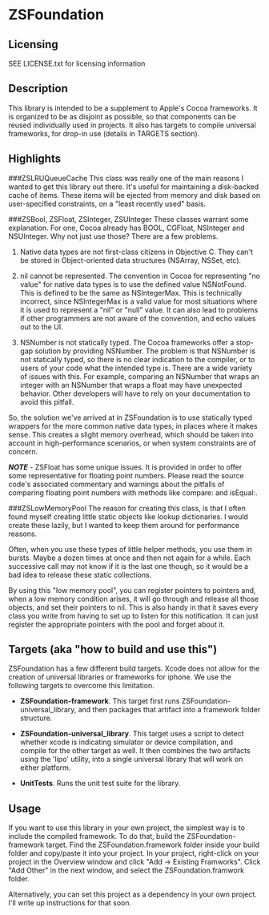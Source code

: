 ZSFoundation
========

Licensing
--------
SEE LICENSE.txt for licensing information

Description
------------
This library is intended to be a supplement to Apple's Cocoa frameworks.  It is organized to be as disjoint as possible, so that components can be reused individually used in projects.  It also has targets to compile universal frameworks, for drop-in use (details in TARGETS section).

Highlights
--------
###ZSLRUQueueCache
This class was really one of the main reasons I wanted to get this library out there.  It's useful for maintaining a disk-backed cache of items.  These items will be ejected from memory and disk based on user-specified constraints, on a "least recently used" basis.

###ZSBool, ZSFloat, ZSInteger, ZSUInteger
These classes warrant some explanation.  For one, Cocoa already has BOOL, CGFloat, NSInteger and NSUInteger.  Why not just use those?  There are a few problems.

1. Native data types are not first-class citizens in Objective C.  They can't be stored in Object-oriented data structures (NSArray, NSSet, etc).

2. nil cannot be represented.  The convention in Cocoa for representing "no value" for native data types is to use the defined value NSNotFound.  This is defined to be the same as NSIntegerMax.  This is technically incorrect, since NSIntegerMax is a valid value for most situations where it is used to represent a "nil" or "null" value.  It can also lead to problems if other programmers are not aware of the convention, and echo values out to the UI.

3. NSNumber is not statically typed.  The Cocoa frameworks offer a stop-gap solution by providing NSNumber.  The problem is that NSNumber is not statically typed, so there is no clear indication to the compiler, or to users of your code what the intended type is.  There are a wide variety of issues with this.  For example, comparing an NSNumber that wraps an integer with an NSNumber that wraps a float may have unexpected behavior.  Other developers will have to rely on your documentation to avoid this pitfall.

So, the solution we've arrived at in ZSFoundation is to use statically typed wrappers for the more common native data types, in places where it makes sense.  This creates a slight memory overhead, which should be taken into account in high-performance scenarios, or when system constraints are of concern.

***NOTE*** - ZSFloat has some unique issues.  It is provided in order to offer some representative for floating point numbers.  Please read the source code's associated commentary and warnings about the pitfalls of comparing floating point numbers with methods like compare: and isEqual:.

###ZSLowMemoryPool
The reason for creating this class, is that I often found myself creating little static objects like lookup dictionaries.  I would create these lazily, but I wanted to keep them around for performance reasons.

Often, when you use these types of little helper methods, you use them in bursts.  Maybe a dozen times at once and then not again for a while.  Each successive call may not know if it is the last one though, so it would be a bad idea to release these static collections.

By using this "low memory pool", you can register pointers to pointers and, when a low memory condition arises, it will go through and release all those objects, and set their pointers to nil.  This is also handy in that it saves every class you write from having to set up to listen for this notification.  It can just register the appropriate pointers with the pool and forget about it.

Targets (aka "how to build and use this")
------
ZSFoundation has a few different build targets.  Xcode does not allow for the creation of universal libraries or frameworks for iphone.  We use the following targets to overcome this limitation.

* **ZSFoundation-framework**.  This target first runs ZSFoundation-universal_library, and then packages that artifact into a framework folder structure.

* **ZSFoundation-universal_library**.  This target uses a script to detect whether xcode is indicating simulator or device compilation, and compile for the other target as well.  It then combines the two artifacts using the 'lipo' utility, into a single universal library that will work on either platform.

* **UnitTests**.  Runs the unit test suite for the library.

Usage
-----
If you want to use this library in your own project, the simplest way is to include the compiled framework.  To do that, build the ZSFoundation-framework target.  Find the ZSFoundation.framework folder inside your build folder and copy/paste it into your project.  In your project, right-click on your project in the Overview window and click "Add -> Existing Framworks".  Click "Add Other" in the next window, and select the ZSFoundation.framwork folder.

Alternatively, you can set this project as a dependency in your own project.  I'll write up instructions for that soon.